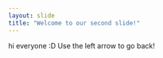 ```yaml
---
layout: slide
title: "Welcome to our second slide!"
---
```

hi everyone :D 
Use the left arrow to go back!
